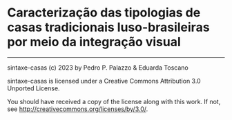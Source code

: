 # Caracterização das tipologias de casas tradicionais luso-brasileiras por meio da integração visual #

--------------------------------------------------

 sintaxe-casas (c) 2023 by Pedro P. Palazzo & Eduarda Toscano
 
 sintaxe-casas is licensed under a
 Creative Commons Attribution 3.0 Unported License.
 
 You should have received a copy of the license along with this
 work.  If not, see <http://creativecommons.org/licenses/by/3.0/>.
